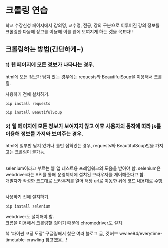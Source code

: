 # 크롤링 연습
학교 수강신청 페이지에서 강의명, 교수명, 전공, 강의 구분으로 이루어진 강의 정보를 크롤링한 다음에 장고를 이용해 이를 웹에 보여지게 하는 것을 목표다!!<br/>

## 크롤링하는 방법(간단하게~)
### 1) 웹 페이지에 모든 정보가 나타나는 경우.
   html에 모든 정보가 담겨 있는 경우에는 requests와 BeautifulSoup을 이용해서 크롤링.<br/>

   사용하기 전에  설치하기.<br/>

   ```shell
   pip install requests

   pip install BeautifulSoup
   ```


### 2) 웹 페이지에 모든 정보가 보여지지 않고 이후 사용자의 동작에 따라 js를 이용해 정보를 가져와 보여주는 경우.
   html에 일부만 담겨 있거나 틀만 잡혀있는 경우, requests와 BeautifulSoup만을 가지고는 크롤링이 불가능.<br/><br/>

   selenium이라고 부르는 웹 앱 테스트용 프레임워크의 도움을 받아야 함. selenium은 webdriver라는 API를 통해 운영체제에 설치된 브라우저를 제어해준다고 함.<br/>
   개발자가 작성한 코드대로 브라우저를 열어 해당 url로 이동한 뒤에 코드 내용대로 수행.<br/><br/>

   사용하기 전에 설치하기.<br/>

   ```shell
   pip install selenium
   ```
   
   webdriver도 설치해야 함.<br/>
   크롬을 이용해서 크롤링할 것이기 때문에 chromedriver도 설치


   책 '파이썬 코딩 도장' 구글링해서 찾은 여러 블로그 글, 깃허브 wwlee94/everytime-timetable-crawling 참고했음...!<br/>
